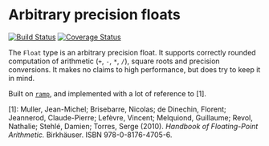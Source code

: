 # Arbitrary precision floats

[![Build Status](https://travis-ci.org/huonw/float.svg?branch=master)](https://travis-ci.org/huonw/float) [![Coverage Status](https://coveralls.io/repos/huonw/float/badge.svg?branch=master&service=github)](https://coveralls.io/github/huonw/float?branch=master)

The `Float` type is an arbitrary precision float. It supports
correctly rounded computation of arithmetic (`+`, `-`, `*`, `/`),
square roots and precision conversions. It makes no claims to high
performance, but does try to keep it in mind.

Built on [`ramp`](https://github.com/Aatch/ramp), and implemented with
a lot of reference to [1].

[1]: Muller, Jean-Michel; Brisebarre, Nicolas; de Dinechin, Florent; Jeannerod, Claude-Pierre; Lefèvre, Vincent; Melquiond, Guillaume; Revol, Nathalie; Stehlé, Damien; Torres, Serge (2010). *Handbook of Floating-Point Arithmetic.* Birkhäuser. ISBN 978-0-8176-4705-6.
